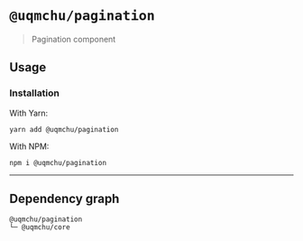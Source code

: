 # `@uqmchu/pagination`

> Pagination component

## Usage

### Installation

With Yarn:
```shell
yarn add @uqmchu/pagination
```

With NPM:
```shell
npm i @uqmchu/pagination
```

---

## Dependency graph

```shell
@uqmchu/pagination
└─ @uqmchu/core
```
